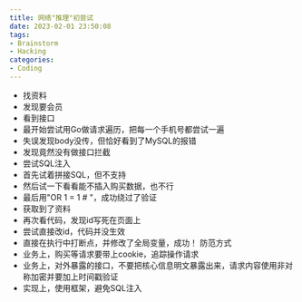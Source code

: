 ```yaml
---
title: 网络"推理"初尝试
date: 2023-02-01 23:50:08
tags:
- Brainstorm
- Hacking
categories: 
- Coding
---
```


- 找资料
- 发现要会员
- 看到接口
- 最开始尝试用Go做请求遍历，把每一个手机号都尝试一遍
- 失误发现body没传，但恰好看到了MySQL的报错
- 发现竟然没有做接口拦截
- 尝试SQL注入
- 首先试着拼接SQL，但不支持
- 然后试一下看看能不插入购买数据，也不行
- 最后用"OR 1 = 1 # "，成功绕过了验证
- 获取到了资料
- 再次看代码，发现id写死在页面上
- 尝试直接改id，代码并没生效
- 直接在执行中打断点，并修改了全局变量，成功！
防范方式
- 业务上，购买等请求要带上cookie，追踪操作请求
- 业务上，对外暴露的接口，不要把核心信息明文暴露出来，请求内容使用非对称加密并要加上时间戳验证
- 实现上，使用框架，避免SQL注入
